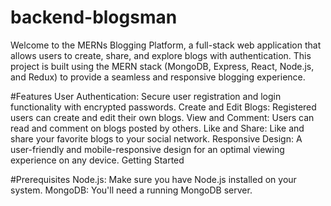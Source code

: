 # backend-blogsman
Welcome to the MERNs Blogging Platform,
a full-stack web application that allows users to create, share, and explore blogs with authentication. 
This project is built using the MERN stack (MongoDB, Express, React, Node.js, and Redux) to provide a seamless and responsive blogging experience.

#Features
User Authentication: Secure user registration and login functionality with encrypted passwords.
Create and Edit Blogs: Registered users can create and edit their own blogs.
View and Comment: Users can read and comment on blogs posted by others.
Like and Share: Like and share your favorite blogs to your social network.
Responsive Design: A user-friendly and mobile-responsive design for an optimal viewing experience on any device.
Getting Started

#Prerequisites
Node.js: Make sure you have Node.js installed on your system.
MongoDB: You'll need a running MongoDB server.
